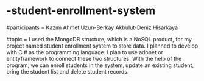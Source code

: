# -student-enrollment-system 
 
 
 #participants = Kazım Ahmet Uzun-Berkay Akbulut-Deniz Hisarkaya



#topic = I used the MongoDB structure, which is a NoSQL product, for my project named student enrollment system to store data. I planned to develop with C # as the programming language. I plan to use adonet or entityframework to connect these two structures. With the help of the program, we can enroll students in the system, update an existing student, bring the student list and delete student records.
